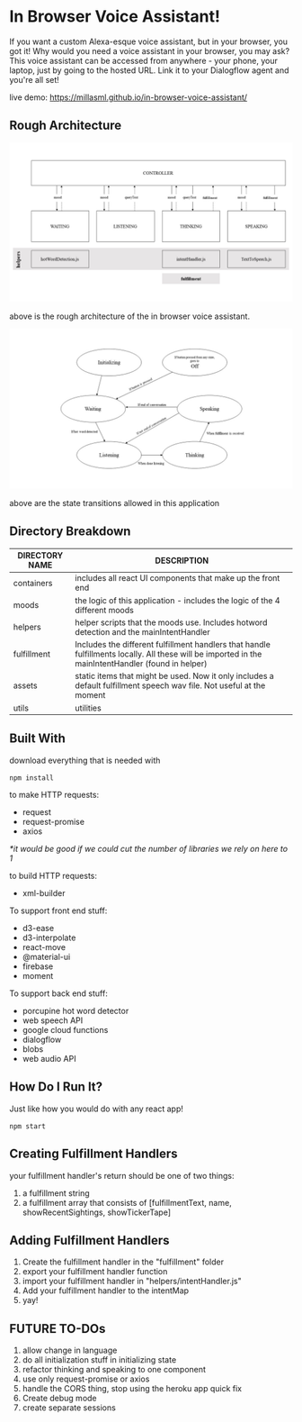 
# In Browser Voice Assistant!

If you want a custom Alexa-esque voice assistant, but in your browser, you got it! Why would you need a voice assistant in your browser, you may ask? This voice assistant can be accessed from anywhere - your phone, your laptop, just by going to the hosted URL. Link it to your Dialogflow agent and you're all set!

live demo: https://millasml.github.io/in-browser-voice-assistant/

## Rough Architecture
![shows the architecture of the in browser voice assistant](./architecture.jpg)

above is the rough architecture of the in browser voice assistant.

![states allowed](./state.jpg)

above are the state transitions allowed in this application

## Directory Breakdown

| DIRECTORY NAME | DESCRIPTION |
|----|----|
|containers| includes all react UI components that make up the front end|
|moods| the logic of this application - includes the logic of the 4 different moods|
|helpers| helper scripts that the moods use. Includes hotword detection and the mainIntentHandler|
|fulfillment| Includes the different fulfillment handlers that handle fulfillments locally. All these will be imported in the mainIntentHandler (found in helper)|
|assets| static items that might be used. Now it only includes a default fulfillment speech wav file. Not useful at the moment|
|utils| utilities|

## Built With
download everything that is needed with
```
npm install
```

to make HTTP requests:
* request
* request-promise
* axios

<i> *it would be good if we could cut the number of libraries we rely on here to 1 </i>


to build HTTP requests:
* xml-builder

To support front end stuff:
* d3-ease
* d3-interpolate
* react-move
* @material-ui
* firebase
* moment

To support back end stuff:
* porcupine hot word detector
* web speech API
* google cloud functions
* dialogflow
* blobs
* web audio API

## How Do I Run It?

Just like how you would do with any react app!
```
npm start
```
## Creating Fulfillment Handlers
your fulfillment handler's return should be one of two things:

1. a fulfillment string
2. a fulfillment array that consists of [fulfillmentText, name, showRecentSightings, showTickerTape]

## Adding Fulfillment Handlers
1. Create the fulfillment handler in the "fulfillment" folder
2. export your fulfillment handler function
3. import your fulfillment handler in "helpers/intentHandler.js"
4. Add your fulfillment handler to the intentMap
5. yay!

## FUTURE TO-DOs
1. allow change in language
2. do all initialization stuff in initializing state
3. refactor thinking and speaking to one component
4. use only request-promise or axios
5. handle the CORS thing, stop using the heroku app quick fix
6. Create debug mode
7. create separate sessions
